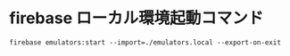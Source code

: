 # firebase ローカル環境起動コマンド

```
firebase emulators:start --import=./emulators.local --export-on-exit
```
